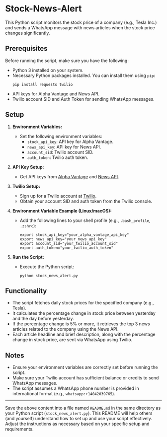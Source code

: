 # Stock-News-Alert

This Python script monitors the stock price of a company (e.g., Tesla Inc.) and sends a WhatsApp message with news articles when the stock price changes significantly.

## Prerequisites

Before running the script, make sure you have the following:

- Python 3 installed on your system.
- Necessary Python packages installed. You can install them using `pip`:
  ```
  pip install requests twilio
  ```
- API keys for Alpha Vantage and News API.
- Twilio account SID and Auth Token for sending WhatsApp messages.

## Setup

1. **Environment Variables:**
   - Set the following environment variables:
     - `stock_api_key`: API key for Alpha Vantage.
     - `news_api_key`: API key for News API.
     - `account_sid`: Twilio account SID.
     - `auth_token`: Twilio auth token.

2. **API Key Setup:**
   - Get API keys from [Alpha Vantage](https://www.alphavantage.co/support/#api-key) and [News API](https://newsapi.org/docs/get-started).

3. **Twilio Setup:**
   - Sign up for a Twilio account at [Twilio](https://www.twilio.com/try-twilio).
   - Obtain your account SID and auth token from the Twilio console.

4. **Environment Variable Example (Linux/macOS):**
   - Add the following lines to your shell profile (e.g., `.bash_profile`, `.zshrc`):
     ```
     export stock_api_key="your_alpha_vantage_api_key"
     export news_api_key="your_news_api_key"
     export account_sid="your_twilio_account_sid"
     export auth_token="your_twilio_auth_token"
     ```

5. **Run the Script:**
   - Execute the Python script:
     ```
     python stock_news_alert.py
     ```

## Functionality

- The script fetches daily stock prices for the specified company (e.g., Tesla).
- It calculates the percentage change in stock price between yesterday and the day before yesterday.
- If the percentage change is 5% or more, it retrieves the top 3 news articles related to the company using the News API.
- Each article headline and brief description, along with the percentage change in stock price, are sent via WhatsApp using Twilio.

## Notes

- Ensure your environment variables are correctly set before running the script.
- Make sure your Twilio account has sufficient balance or credits to send WhatsApp messages.
- The script assumes a WhatsApp phone number is provided in international format (e.g., `whatsapp:+14042039765`).

---

Save the above content into a file named `README.md` in the same directory as your Python script (`stock_news_alert.py`). This README will help others (and yourself) understand how to set up and use your script effectively. Adjust the instructions as necessary based on your specific setup and requirements.